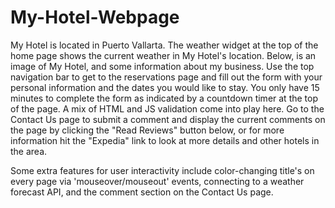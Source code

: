 # My-Hotel-Webpage
My Hotel is located in Puerto Vallarta.  The weather widget at the top of the home page shows the current weather in My Hotel's location.  Below, is an image of My Hotel, and some information about my business.  Use the top navigation bar to get to the reservations page and fill out the form with your personal information and the dates you would like to stay. You only have 15 minutes to complete the form as indicated by a countdown timer at the top of the page. A mix of HTML and JS validation come into play here.  Go to the Contact Us page to submit a comment and display the current comments on the page by clicking the "Read Reviews" button below, or for more information hit the "Expedia" link to look at more details and other hotels in the area.  

Some extra features for user interactivity include color-changing title's on every page via 'mouseover/mouseout' events, connecting to a weather forecast API, and the comment section on the Contact Us page.

